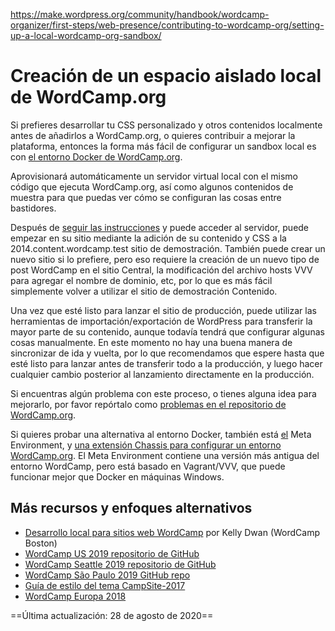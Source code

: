 https://make.wordpress.org/community/handbook/wordcamp-organizer/first-steps/web-presence/contributing-to-wordcamp-org/setting-up-a-local-wordcamp-org-sandbox/

# Creación de un espacio aislado local de WordCamp.org

Si prefieres desarrollar tu CSS personalizado y otros contenidos localmente antes de añadirlos a WordCamp.org, o quieres contribuir a mejorar la plataforma, entonces la forma más fácil de configurar un sandbox local es con [el entorno Docker de WordCamp.org](https://github.com/WordPress/wordcamp.org/blob/production/.docker/readme.md).

Aprovisionará automáticamente un servidor virtual local con el mismo código que ejecuta WordCamp.org, así como algunos contenidos de muestra para que puedas ver cómo se configuran las cosas entre bastidores.

Después de [seguir las instrucciones](https://github.com/WordPress/wordcamp.org/blob/production/.docker/readme.md) y puede acceder al servidor, puede empezar en su sitio mediante la adición de su contenido y CSS a la 2014.content.wordcamp.test sitio de demostración. También puede crear un nuevo sitio si lo prefiere, pero eso requiere la creación de un nuevo tipo de post WordCamp en el sitio Central, la modificación del archivo hosts VVV para agregar el nombre de dominio, etc, por lo que es más fácil simplemente volver a utilizar el sitio de demostración Contenido.

Una vez que esté listo para lanzar el sitio de producción, puede utilizar las herramientas de importación/exportación de WordPress para transferir la mayor parte de su contenido, aunque todavía tendrá que configurar algunas cosas manualmente. En este momento no hay una buena manera de sincronizar de ida y vuelta, por lo que recomendamos que espere hasta que esté listo para lanzar antes de transferir todo a la producción, y luego hacer cualquier cambio posterior al lanzamiento directamente en la producción.

Si encuentras algún problema con este proceso, o tienes alguna idea para mejorarlo, por favor repórtalo como [problemas en el repositorio de WordCamp.org](https://github.com/WordPress/wordcamp.org/issues).

Si quieres probar una alternativa al entorno Docker, también está [el](https://github.com/WordPress/meta-environment) Meta Environment, y [una extensión Chassis para configurar un entorno WordCamp.org](https://github.com/stuartshields/chassis-wordcamp). El Meta Environment contiene una versión más antigua del entorno WordCamp, pero está basado en Vagrant/VVV, que puede funcionar mejor que Docker en máquinas Windows.

## Más recursos y enfoques alternativos

- [Desarrollo local para sitios web WordCamp](https://ryelle.codes/2016/07/18/local-development-for-wordcamp-websites/) por Kelly Dwan (WordCamp Boston)
- [WordCamp US 2019 repositorio de GitHub](https://github.com/wcus/wcus-2019/)
- [WordCamp Seattle 2019 repositorio de GitHub](https://github.com/iandunn/wordcamp-seattle-2019)
- [WordCamp São Paulo 2019 GitHub repo](https://github.com/wordpress-sao-paulo/wordcamp-saopaulo-2019)
- [Guía de estilo del tema CampSite-2017](https://github.com/lucijanblagonic/wceu-2018)
- [WordCamp Europa 2018](https://github.com/lucijanblagonic/wceu-2018)

==Última actualización: 28 de agosto de 2020==